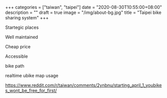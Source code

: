 +++
categories = ["taiwan", "taipei"]
date = "2020-08-30T10:55:00+08:00"
description = ""
draft = true
image = "/img/about-bg.jpg"
title = "Taipei bike sharing system"
+++

Startegic places

Well maintained

Cheap price

Accessible

bike path

realtime ubike map usage


https://www.reddit.com/r/taiwan/comments/2ynbnu/starting_april_1_youbikes_wont_be_free_for_first/